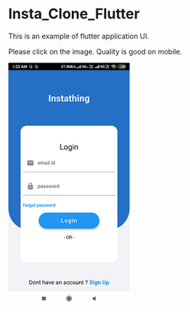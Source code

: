 # Insta_Clone_Flutter

This is an example of flutter application UI.

Please click on the image. Quality is good on mobile.

[![Output video](assets/images/out_thumb1.png)](https://drive.google.com/file/d/12TyxsefCmty0KxsG186VolmUmeSNJ6dR/view?usp=sharing) </br>

